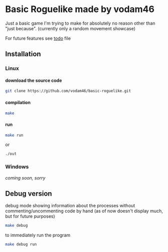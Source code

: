 # Basic Roguelike made by vodam46

Just a basic game I'm trying to make for absolutely no reason other than "just because".
(currently only a random movement showcase)

For future features see [todo](todo) file

## Installation
### Linux
#### download the source code
```sh
git clone https://github.com/vodam46/basic-roguelike.git
```
#### compilation
```sh
make
```
#### run
```sh
make run
```
or
```sh
./out
```

### Windows
*coming soon, sorry*

## Debug version
debug mode showing information about the processes without commenting/uncommenting code by hand
(as of now doesn't display much, but for future purposes)
```sh
make debug
```
to immediately run the program
```sh
make debug run
```